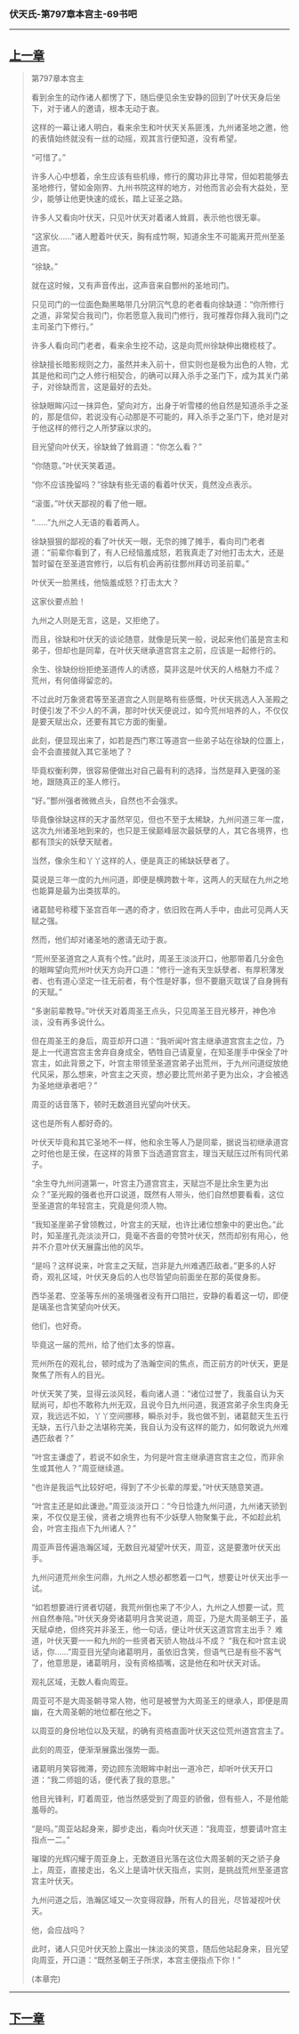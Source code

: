 ### 伏天氏-第797章本宫主-69书吧

--------
[上一章](./c3b635d41321cccec21b9a665425e531.md)
--------


>
>
>
>第797章本宫主
>
>看到余生的动作诸人都愣了下，随后便见余生安静的回到了叶伏天身后坐下，对于诸人的邀请，根本无动于衷。
>
>这样的一幕让诸人明白，看来余生和叶伏天关系匪浅，九州诸圣地之邀，他的表情始终就没有一丝的动摇，观其言行便知道，没有希望。
>
>“可惜了。”
>
>许多人心中想着，余生应该有些机缘，修行的魔功非比寻常，但如若能够去圣地修行，譬如金刚界、九州书院这样的地方，对他而言必会有大益处，至少，能够让他更快速的成长，踏上证圣之路。
>
>许多人又看向叶伏天，只见叶伏天对着诸人耸肩，表示他也很无辜。
>
>“这家伙……”诸人瞪着叶伏天，胸有成竹啊，知道余生不可能离开荒州至圣道宫。
>
>“徐缺。”
>
>就在这时候，又有声音传出，这声音来自酆州的圣地司门。
>
>只见司门的一位面色黝黑略带几分阴沉气息的老者看向徐缺道：“你所修行之道，非常契合我司门，你若愿意入我司门修行，我可推荐你拜入我司门之主司圣门下修行。”
>
>许多人看向司门老者，看来余生挖不动，这是向荒州徐缺伸出橄榄枝了。
>
>徐缺擅长暗影规则之力，虽然并未入前十，但实则也是极为出色的人物，尤其是他和司门之人修行相契合，的确可以拜入杀手之圣门下，成为其关门弟子，对徐缺而言，这是最好的去处。
>
>徐缺眼眸闪过一抹异色，望向对方，出身于听雪楼的他自然是知道杀手之圣的，那是信仰，若说没有心动那是不可能的，拜入杀手之圣门下，绝对是对于他这样的修行之人所梦寐以求的。
>
>目光望向叶伏天，徐缺耸了耸肩道：“你怎么看？”
>
>“你随意。”叶伏天笑着道。
>
>“你不应该挽留吗？”徐缺有些无语的看着叶伏天，竟然没点表示。
>
>“滚蛋。”叶伏天鄙视的看了他一眼。
>
>“……”九州之人无语的看着两人。
>
>徐缺狠狠的鄙视的看了叶伏天一眼，无奈的摊了摊手，看向司门老者道：“前辈你看到了，有人已经恼羞成怒，若我真走了对他打击太大，还是暂时留在至圣道宫修行，以后有机会再前往酆州拜访司圣前辈。”
>
>叶伏天一脸黑线，他恼羞成怒？打击太大？
>
>这家伙要点脸！
>
>九州之人则是无言，这是，又拒绝了。
>
>而且，徐缺和叶伏天的谈论随意，就像是玩笑一般，说起来他们虽是宫主和弟子，但却也是同辈，在叶伏天继承道宫宫主之前，应该是一起修行的。
>
>余生、徐缺纷纷拒绝圣道传人的诱惑，莫非这是叶伏天的人格魅力不成？
>荒州，有何值得留恋的。
>
>不过此时万象贤君等至圣道宫之人则是略有些感慨，叶伏天挑选人入圣殿之时便引发了不少人的不满，那时叶伏天便说过，如今荒州培养的人，不仅仅是要天赋出众，还要有其它方面的衡量。
>
>此刻，便显现出来了，如若是西门寒江等道宫一些弟子站在徐缺的位置上，会不会直接就入其它圣地了？
>
>毕竟权衡利弊，很容易便做出对自己最有利的选择，当然是拜入更强的圣地，跟随真正的圣人修行。
>
>“好。”酆州强者微微点头，自然也不会强求。
>
>毕竟像徐缺这样的天才虽然罕见，但也不至于太稀缺，九州问道三年一度，这次九州诸圣地到来的，也只是王侯巅峰层次最妖孽的人，其它各境界，也都有顶尖的妖孽天赋者。
>
>当然，像余生和丫丫这样的人，便是真正的稀缺妖孽者了。
>
>莫说是三年一度的九州问道，即便是横跨数十年，这两人的天赋在九州之地也能算是最为出类拔萃的。
>
>诸葛懿号称稷下圣宫百年一遇的奇才，依旧败在两人手中，由此可见两人天赋之强。
>
>然而，他们却对诸圣地的邀请无动于衷。
>
>“荒州至圣道宫之人真有个性。”此时，周圣王淡淡开口，他那带着几分金色的眼眸望向荒州叶伏天方向开口道：“修行一途有天生妖孽者、有厚积薄发者、也有道心坚定一往无前者，有个性是好事，但不要磨灭耽误了自身拥有的天赋。”
>
>“多谢前辈教导。”叶伏天对着周圣王点头，只见周圣王目光移开，神色冷淡，没有再多说什么。
>
>但在周圣王的身后，周亚却开口道：“我听闻叶宫主继承道宫宫主之位，乃是上一代道宫宫主舍弃自身成全，牺牲自己请夏皇，在知圣崖手中保全了叶宫主，如此背景之下，叶宫主带领至圣道宫弟子出荒州，于九州问道绽放绝代风采，那么想来，叶宫主之天资，想必要比荒州弟子更为出众，才会被选为圣地继承者吧？”
>
>周亚的话音落下，顿时无数道目光望向叶伏天。
>
>这也是所有人都好奇的。
>
>叶伏天毕竟和其它圣地不一样，他和余生等人乃是同辈，据说当初继承道宫之时他也是王侯，在这样的背景下当选道宫宫主，理当天赋压过所有同代弟子。
>
>“余生夺九州问道第一，叶宫主乃道宫宫主，天赋岂不是比余生更为出众？”圣光殿的强者也开口说道，既然有人带头，他们自然想要看看，这位至圣道宫的年轻宫主，究竟是何须人物。
>
>“我知圣崖弟子曾领教过，叶宫主的天赋，也许比诸位想象中的更出色。”此时，知圣崖孔尧淡淡开口，竟毫不吝啬的夸赞叶伏天，然而却别有用心，他并不介意叶伏天展露出他的风华。
>
>“是吗？这样说来，叶宫主之天赋，岂非是九州难遇匹敌者。”更多的人好奇，观礼区域，叶伏天身后的人也尽皆望向前面坐在那的英俊身影。
>
>西华圣君、空圣等东州的圣境强者没有开口阻拦，安静的看着这一切，即便是璃圣也含笑望向叶伏天。
>
>他们，也好奇。
>
>毕竟这一届的荒州，给了他们太多的惊喜。
>
>荒州所在的观礼台，顿时成为了浩瀚空间的焦点，而正前方的叶伏天，更是聚焦了所有人的目光。
>
>叶伏天笑了笑，显得云淡风轻，看向诸人道：“诸位过誉了，我虽自认为天赋尚可，却也不敢称九州无双，且说今日九州问道，我道宫弟子余生肉身无双，我远远不如，丫丫空间挪移，瞬杀对手，我也做不到，诸葛懿天生五行无缺，五行八卦之法堪称完美，我自认为没有这样的能力，如何敢说九州难遇匹敌者？”
>
>“叶宫主谦虚了，若说不如余生，为何是叶宫主继承道宫宫主之位，而非余生或其他人？”周亚继续道。
>
>“也许是我运气比较好吧，得到了不少长辈的厚爱。”叶伏天随意笑道。
>
>“叶宫主还是如此谦逊。”周亚淡淡开口：“今日恰逢九州问道，九州诸天骄到来，不仅仅是王侯，贤者之境界也有不少妖孽人物聚集于此，不如趁此机会，叶宫主指点下九州诸人？”
>
>周亚声音传遍浩瀚区域，无数目光凝望叶伏天，周亚，这是要激叶伏天出手。
>
>九州问道荒州余生问鼎，九州之人想必都憋着一口气，想要让叶伏天出手一试。
>
>“如若想要进行贤者切磋，我荒州倒也来了不少人，九州之人想要一试，荒州自然奉陪。”叶伏天身旁诸葛明月含笑说道，周亚，乃是大周圣朝王子，虽天赋卓绝，但终究并非圣王，他一句话，便让叶伏天这道宫宫主出手？
>难道，叶伏天要一一和九州的一些贤者天骄人物战斗不成？
>“我在和叶宫主说话，你……”周亚目光望向诸葛明月，虽依旧含笑，但语气已是有些不客气了，他意思是，诸葛明月，没有资格插嘴，这是他在和叶伏天对话。
>
>观礼区域，无数人看向周亚。
>
>周亚可不是大周圣朝寻常人物，他可是被誉为大周圣王的继承人，即便是周幽，在大周圣朝的地位都在他之下。
>
>以周亚的身份地位以及天赋，的确有资格直面叶伏天这位荒州道宫宫主了。
>
>此刻的周亚，便渐渐展露出强势一面。
>
>诸葛明月笑容微滞，旁边顾东流眼眸中射出一道冷芒，却听叶伏天开口道：“我二师姐的话，便代表了我的意思。”
>
>他目光锋利，盯着周亚，他当然感受到了周亚的骄傲，但有些人，不是他能羞辱的。
>
>“是吗。”周亚站起身来，脚步走出，看向叶伏天道：“我周亚，想要请叶宫主指点一二。”
>
>璀璨的光辉闪耀于周亚身上，无数道目光落在这位大周圣朝的天之骄子身上，周亚，直接走出，名义上是请叶伏天指点，实则，是挑战荒州至圣道宫宫主叶伏天。
>
>九州问道之后，浩瀚区域又一次变得寂静，所有人的目光，尽皆凝视叶伏天。
>
>他，会应战吗？
>
>此时，诸人只见叶伏天脸上露出一抹淡淡的笑意，随后他站起身来，目光望向周亚，开口道：“既然圣朝王子所求，本宫主便指点下你！”
>
>(本章完)
>
>

--------
[下一章](./4860a68a3dc77625a1bee5a64b012c30.md)
--------
